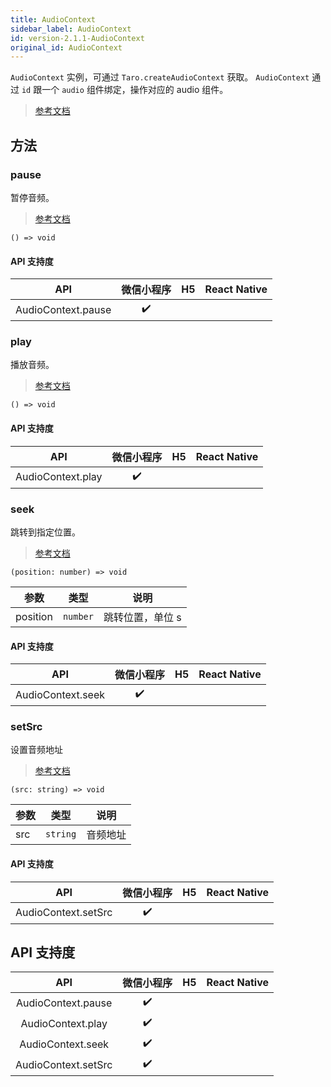 ```yaml
---
title: AudioContext
sidebar_label: AudioContext
id: version-2.1.1-AudioContext
original_id: AudioContext
---
```


`AudioContext` 实例，可通过 `Taro.createAudioContext` 获取。
`AudioContext` 通过 `id` 跟一个 `audio` 组件绑定，操作对应的 audio 组件。

> [参考文档](https://developers.weixin.qq.com/miniprogram/dev/api/media/audio/AudioContext.html)

## 方法

### pause

暂停音频。

> [参考文档](https://developers.weixin.qq.com/miniprogram/dev/api/media/audio/AudioContext.pause.html)

```tsx
() => void
```

#### API 支持度

| API | 微信小程序 | H5 | React Native |
| :---: | :---: | :---: | :---: |
| AudioContext.pause | ✔️ |  |  |

### play

播放音频。

> [参考文档](https://developers.weixin.qq.com/miniprogram/dev/api/media/audio/AudioContext.play.html)

```tsx
() => void
```

#### API 支持度

| API | 微信小程序 | H5 | React Native |
| :---: | :---: | :---: | :---: |
| AudioContext.play | ✔️ |  |  |

### seek

跳转到指定位置。

> [参考文档](https://developers.weixin.qq.com/miniprogram/dev/api/media/audio/AudioContext.seek.html)

```tsx
(position: number) => void
```

<table>
  <thead>
    <tr>
      <th>参数</th>
      <th>类型</th>
      <th>说明</th>
    </tr>
  </thead>
  <tbody>
    <tr>
      <td>position</td>
      <td><code>number</code></td>
      <td>跳转位置，单位 s</td>
    </tr>
  </tbody>
</table>

#### API 支持度

| API | 微信小程序 | H5 | React Native |
| :---: | :---: | :---: | :---: |
| AudioContext.seek | ✔️ |  |  |

### setSrc

设置音频地址

> [参考文档](https://developers.weixin.qq.com/miniprogram/dev/api/media/audio/AudioContext.setSrc.html)

```tsx
(src: string) => void
```

<table>
  <thead>
    <tr>
      <th>参数</th>
      <th>类型</th>
      <th>说明</th>
    </tr>
  </thead>
  <tbody>
    <tr>
      <td>src</td>
      <td><code>string</code></td>
      <td>音频地址</td>
    </tr>
  </tbody>
</table>

#### API 支持度

| API | 微信小程序 | H5 | React Native |
| :---: | :---: | :---: | :---: |
| AudioContext.setSrc | ✔️ |  |  |

## API 支持度

| API | 微信小程序 | H5 | React Native |
| :---: | :---: | :---: | :---: |
| AudioContext.pause | ✔️ |  |  |
| AudioContext.play | ✔️ |  |  |
| AudioContext.seek | ✔️ |  |  |
| AudioContext.setSrc | ✔️ |  |  |
